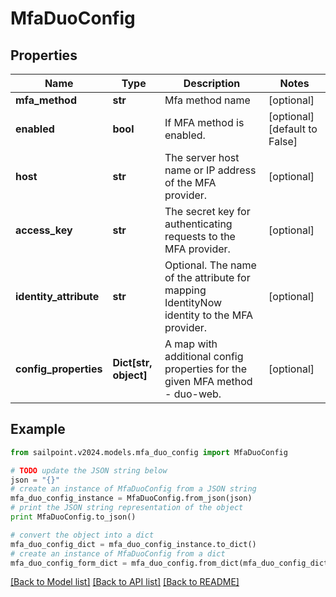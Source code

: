 # MfaDuoConfig


## Properties

Name | Type | Description | Notes
------------ | ------------- | ------------- | -------------
**mfa_method** | **str** | Mfa method name | [optional] 
**enabled** | **bool** | If MFA method is enabled. | [optional] [default to False]
**host** | **str** | The server host name or IP address of the MFA provider. | [optional] 
**access_key** | **str** | The secret key for authenticating requests to the MFA provider. | [optional] 
**identity_attribute** | **str** | Optional. The name of the attribute for mapping IdentityNow identity to the MFA provider. | [optional] 
**config_properties** | **Dict[str, object]** | A map with additional config properties for the given MFA method - duo-web. | [optional] 

## Example

```python
from sailpoint.v2024.models.mfa_duo_config import MfaDuoConfig

# TODO update the JSON string below
json = "{}"
# create an instance of MfaDuoConfig from a JSON string
mfa_duo_config_instance = MfaDuoConfig.from_json(json)
# print the JSON string representation of the object
print MfaDuoConfig.to_json()

# convert the object into a dict
mfa_duo_config_dict = mfa_duo_config_instance.to_dict()
# create an instance of MfaDuoConfig from a dict
mfa_duo_config_form_dict = mfa_duo_config.from_dict(mfa_duo_config_dict)
```
[[Back to Model list]](../README.md#documentation-for-models) [[Back to API list]](../README.md#documentation-for-api-endpoints) [[Back to README]](../README.md)


